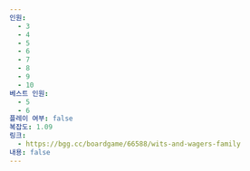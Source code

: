 ```yaml
---
인원:
  - 3
  - 4
  - 5
  - 6
  - 7
  - 8
  - 9
  - 10
베스트 인원:
  - 5
  - 6
플레이 여부: false
복잡도: 1.09
링크:
  - https://bgg.cc/boardgame/66588/wits-and-wagers-family
내용: false
---
```

